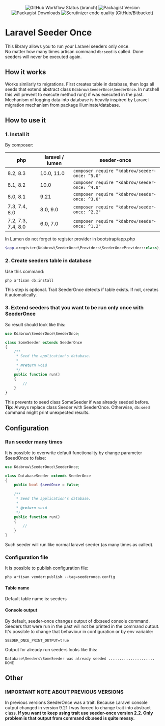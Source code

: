 <p align="center">
<img alt="GitHub Workflow Status (branch)" src="https://github.com/karoldabro/seeder-once/actions/workflows/laravel.yml/badge.svg">
<img alt="Packagist Version" src="https://img.shields.io/packagist/v/kdabrow/seeder-once">
<img alt="Packagist Downloads" src="https://img.shields.io/packagist/dm/kdabrow/seeder-once">
<img alt="Scrutinizer code quality (GitHub/Bitbucket)" src="https://img.shields.io/scrutinizer/quality/g/karoldabro/seeder-once/master">
</p>

# Laravel Seeder Once
This library allows you to run your Laravel seeders only once. <br> No matter how many times artisan command `db:seed` is called. Done seeders will never be executed again.

## How it works
Works similarly to migrations. First creates table in database, then logs all seeds that extend abstract class `Kdabrow\SeederOnce\SeederOnce`. In nutshell this will prevent to execute method run() if was executed in the past. Mechanism of logging data into database is heavily inspired by Laravel migration mechanism from package illuminate/database.

## How to use it

### 1. Install it

By composer:

| php                | laravel / lumen | seeder-once                                        |
|--------------------|-----------------|----------------------------------------------------|
| 8.2, 8.3           | 10.0, 11.0      | ```composer require "kdabrow/seeder-once: ^5.0"``` |
| 8.1, 8.2           | 10.0            | ```composer require "kdabrow/seeder-once: ^4.0"``` |
| 8.0, 8.1           | 9.21            | ```composer require "kdabrow/seeder-once: ^3.0"``` |
| 7.3, 7.4, 8.0      | 8.0, 9.0        | ```composer require "kdabrow/seeder-once: ^2.2"``` |
| 7.2, 7.3, 7.4, 8.0 | 6.0, 7.0        | ```composer require "kdabrow/seeder-once: ^1.2"``` |

In Lumen do not forget to register provider in bootstrap/app.php
```php
$app->register(Kdabrow\SeederOnce\Providers\SeederOnceProvider::class);
```

### 2. Create seeders table in database
Use this command:
``` bash
php artisan db:install
```
This step is optional. Trait SeederOnce detects if table exists. If not, creates it automatically.

### 3. Extend seeders that you want to be run only once with SeederOnce

So result should look like this:
```php
use Kdabrow\SeederOnce\SeederOnce;

class SomeSeeder extends SeederOnce
{
    /**
     * Seed the application's database.
     *
     * @return void
     */
    public function run()
    {
        //
    }
}
```
This prevents to seed class SomeSeeder if was already seeded before.  
**Tip**: Always replace class Seeder with SeederOnce. Otherwise, `db:seed` command might print unexpected results.

## Configuration

### Run seeder many times
It is possible to overwrite default functionality by change parameter $seedOnce to false:
```php
use Kdabrow\SeederOnce\SeederOnce;

class DatabaseSeeder extends SeederOnce
{
    public bool $seedOnce = false;
    
    /**
     * Seed the application's database.
     *
     * @return void
     */
    public function run()
    {
        //
    }
}
```
Such seeder will run like normal laravel seeder (as many times as called).

### Configuration file
It is possible to publish configuration file:
```shell
php artisan vendor:publish --tag=seederonce.config
```
#### Table name
Default table name is: seeders

#### Console output
By default, seeder-once changes output of db:seed console command. Seeders that were run in the past will not be printed in the command output. It's possible to change that behaviour in configuration or by env variable:
```shell
SEEDER_ONCE_PRINT_OUTPUT=true
```
Output for already run seeders looks like this:
```shell
Database\Seeders\SomeSeeder was already seeded ..................... DONE
```

## Other

### IMPORTANT NOTE ABOUT PREVIOUS VERSIONS
In previous versions SeederOnce was a trait. Because Laravel console output changed in version 9.21 I was forced to change trait into abstract class. 
**If you want to keep using trait use seeder-once version 2.2. Only problem is that output from command db:seed is quite messy.**
